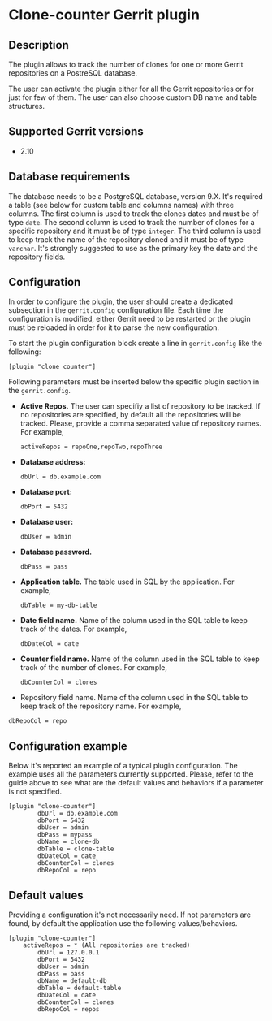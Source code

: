 Clone-counter Gerrit plugin
=========================================

Description
-----------
The plugin allows to track the number of clones for one or more Gerrit repositories on a PostreSQL database.

The user can activate the plugin either for all the Gerrit repositories or for just for few of them.
The user can also choose custom DB name and table structures.

Supported Gerrit versions
-------------------------
- 2.10

Database requirements
---------------------
The database needs to be a PostgreSQL database, version 9.X.
It's required a table (see below for custom table and columns names) with three columns.
The first column is used to track the clones dates and must be of type `date`.
The second column is used to track the number of clones for a specific repository and it must be of type `integer`.
The third column is used to keep track the name of the repository cloned and it must be of type `varchar`.
It's strongly suggested to use as the primary key the date and the repository fields.

Configuration
-------------
In order to configure the plugin, the user should create a dedicated subsection in the `gerrit.config` configuration file.
Each time the configuration is modified, either Gerrit need to be restarted or the plugin must be reloaded in order for it
to parse the new configuration.

To start the plugin configuration block create a line in `gerrit.config` like the following:

```
[plugin "clone counter"]
```

Following parameters must be inserted below the specific plugin section in the `gerrit.config`.

- **Active Repos.**
  The user can specifiy a list of repository to be tracked. If no repositories are specified, by default all the repositories will be tracked. Please, provide a comma separated value of repository names. For example,

  ```
  activeRepos = repoOne,repoTwo,repoThree
  ```

- **Database address:**

  ```
  dbUrl = db.example.com
  ```

- **Database port:**

  ```
  dbPort = 5432
  ```

- **Database user:**

  ```
  dbUser = admin
  ```

- **Database password.**

  ```
  dbPass = pass
  ```

- **Application table.**
  The table used in SQL by the application. For example,

  ```
  dbTable = my-db-table
  ```

- **Date field name.**
  Name of the column used in the SQL table to keep track of the dates. For example,

  ```
  dbDateCol = date
  ```

- **Counter field name.**
  Name of the column used in the SQL table to keep track of the number of clones. For example,

  ```
  dbCounterCol = clones
  ```

- Repository field name. Name of the column used in the SQL table to keep track of the repository name. For example,

```
dbRepoCol = repo
```

Configuration example
---------------------
Below it's reported an example of a typical plugin configuration.
The example uses all the parameters currently supported. Please, refer to the guide above to see what are the default values
and behaviors if a parameter is not specified.

```
[plugin "clone-counter"]
        dbUrl = db.example.com
        dbPort = 5432
        dbUser = admin
        dbPass = mypass
        dbName = clone-db
        dbTable = clone-table
        dbDateCol = date
        dbCounterCol = clones
        dbRepoCol = repo
```

Default values
--------------
Providing a configuration it's not necessarily need. If not parameters are found, by default the application use
the following values/behaviors.

```
[plugin "clone-counter"]
	activeRepos = * (All repositories are tracked)
        dbUrl = 127.0.0.1
        dbPort = 5432
        dbUser = admin
        dbPass = pass
        dbName = default-db
        dbTable = default-table
        dbDateCol = date
        dbCounterCol = clones
        dbRepoCol = repos
```
